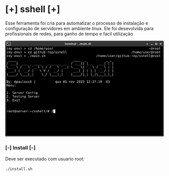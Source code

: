 # [+] sshell [+]

Esse ferramenta foi cria para automatizar o processo de instalação e configuração de servidores em ambiente linux. Ele foi desevolvida para profissionais de redes, para ganho de tempo e facil utilização

![](https://github.com/Pauloxc6/sshell/blob/master/img/1.png?raw=true)

### [-] Install [-]

Deve ser executado com usuario root:

`./install.sh`
